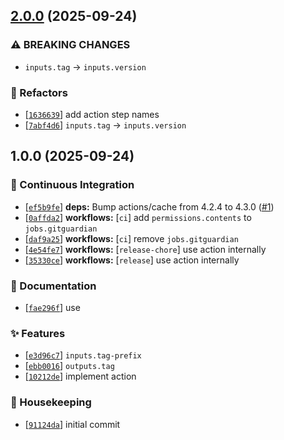 ## [2.0.0](https://github.com/flex-development/gh-release-url-action/compare/1.0.0...2.0.0) (2025-09-24)

### ⚠ BREAKING CHANGES

- `inputs.tag` -> `inputs.version`

### :mechanical_arm: Refactors

- [[`1636639`](https://github.com/flex-development/gh-release-url-action/commit/163663916389372539e474a105186940b40f3f13)] add action step names
- [[`7abf4d6`](https://github.com/flex-development/gh-release-url-action/commit/7abf4d6f8703fb13294fbe41515b7b6b395ecc41)] `inputs.tag` -> `inputs.version`

## 1.0.0 (2025-09-24)

### :robot: Continuous Integration

- [[`ef5b9fe`](https://github.com/flex-development/gh-release-url-action/commit/ef5b9fe0e97ce478ba2c2cb952a65fd3de350499)] **deps:** Bump actions/cache from 4.2.4 to 4.3.0 ([#1](https://github.com/flex-development/gh-release-url-action/issues/1))
- [[`0affda2`](https://github.com/flex-development/gh-release-url-action/commit/0affda2949b906fa5e8af674a2b349f025119a26)] **workflows:** [`ci`] add `permissions.contents` to `jobs.gitguardian`
- [[`daf9a25`](https://github.com/flex-development/gh-release-url-action/commit/daf9a25c8713bde1469c9e20a190866c34b037b9)] **workflows:** [`ci`] remove `jobs.gitguardian`
- [[`4e54fe7`](https://github.com/flex-development/gh-release-url-action/commit/4e54fe7bd163826e9dc1208d39d510e238746e9d)] **workflows:** [`release-chore`] use action internally
- [[`35330ce`](https://github.com/flex-development/gh-release-url-action/commit/35330ce4578c0a1b1230ec17e952d6b3300cefde)] **workflows:** [`release`] use action internally

### :pencil: Documentation

- [[`fae296f`](https://github.com/flex-development/gh-release-url-action/commit/fae296fac3ba27e0c560e4b223b0356b8cb93933)] use

### :sparkles: Features

- [[`e3d96c7`](https://github.com/flex-development/gh-release-url-action/commit/e3d96c74ce45604ea9c936ad3a8507769db3d079)] `inputs.tag-prefix`
- [[`ebb0016`](https://github.com/flex-development/gh-release-url-action/commit/ebb00160e3b72753e6812b74810c03f12a7fae1f)] `outputs.tag`
- [[`10212de`](https://github.com/flex-development/gh-release-url-action/commit/10212dee4dffa11c15a183f81ca3239b46cb958e)] implement action

### :house_with_garden: Housekeeping

- [[`91124da`](https://github.com/flex-development/gh-release-url-action/commit/91124da6aef41e8fc2048c37bfdfd517b4f3caec)] initial commit



